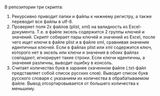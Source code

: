 В репозитории три скрипта:

1. Рекурсивно приводит папки и файлы к нижнему регистру, а также переводит все файлы в utf-8.
2. Проверяет поля 2х файлов (plist, xml) на валидность из Excel-документа. Т.е. в файле эксель содержится 2 группы ключей и значений. Скрипт собирает пары ключей и значений из Excel, после чего ищет ключи в файле plist и в файле xml, сравнивая значения идентичных ключей. Если в файлах plist или xml содержится ключ, которого нет в эксель или ключи и значения в обоих файлах совпадают, игнорирует такие строки. Если ключи идентичны, а значения различны, выводит ошибку в консоль.
3. Считает количество букв в заранее скаченном файле (.txt-файл представляет собой список русских слов). Выводит список букв русского словаря с указанием их количества в обрабатываемом файле.  Вывод отсортировывается от большего количества к меньшему. 
